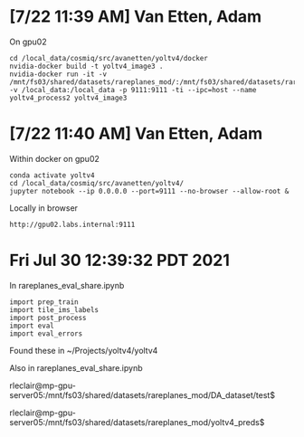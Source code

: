 # [7/22 11:39 AM] Van Etten, Adam

On gpu02

    cd /local_data/cosmiq/src/avanetten/yoltv4/docker
    nvidia-docker build -t yoltv4_image3 .
    nvidia-docker run -it -v /mnt/fs03/shared/datasets/rareplanes_mod/:/mnt/fs03/shared/datasets/rareplanes_mod/ -v /local_data:/local_data -p 9111:9111 -ti --ipc=host --name yoltv4_process2 yoltv4_image3

# [7/22 11:40 AM] Van Etten, Adam

Within docker on gpu02

    conda activate yoltv4
    cd /local_data/cosmiq/src/avanetten/yoltv4/
    jupyter notebook --ip 0.0.0.0 --port=9111 --no-browser --allow-root &

Locally in browser

    http://gpu02.labs.internal:9111

# Fri Jul 30 12:39:32 PDT 2021

In rareplanes_eval_share.ipynb

    import prep_train
    import tile_ims_labels
    import post_process
    import eval
    import eval_errors

Found these in ~/Projects/yoltv4/yoltv4

Also in rareplanes_eval_share.ipynb


rleclair@mp-gpu-server05:/mnt/fs03/shared/datasets/rareplanes_mod/DA_dataset/test$ 

rleclair@mp-gpu-server05:/mnt/fs03/shared/datasets/rareplanes_mod/yoltv4_preds$ 
